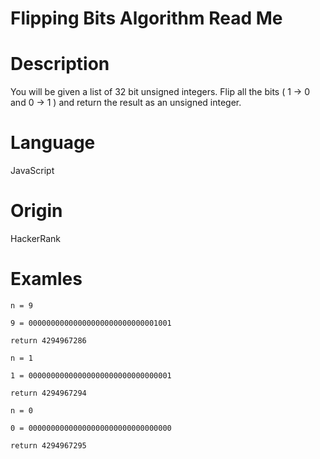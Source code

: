 # Flipping Bits Algorithm Read Me

# Description

You will be given a list of 32 bit unsigned integers. Flip all the bits ( 1 -> 0 and 0 -> 1 ) and return the result as an unsigned integer.

# Language

JavaScript

# Origin

HackerRank

# Examles

```
n = 9

9 = 00000000000000000000000000001001

return 4294967286
```

```
n = 1

1 = 00000000000000000000000000000001

return 4294967294
```

```
n = 0

0 = 00000000000000000000000000000000

return 4294967295
```